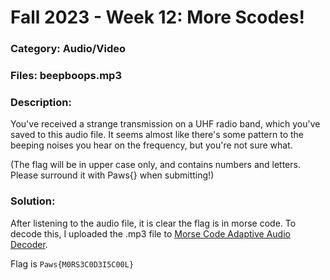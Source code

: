 # Fall 2023 - Week 12: More Scodes!

### Category: Audio/Video

### Files: beepboops.mp3

### Description: 
You've received a strange transmission on a UHF radio band, which you've saved to this audio file. It seems almost like there's some pattern to the beeping noises you hear on the frequency, but you're not sure what. 

(The flag will be in upper case only, and contains numbers and letters. Please surround it with Paws{} when submitting!)

### Solution:
After listening to the audio file, it is clear the flag is in morse code. To decode this, I uploaded the .mp3 file to [Morse Code Adaptive Audio Decoder](https://morsecode.world/international/decoder/audio-decoder-adaptive.html).

Flag is `Paws{M0RS3C0D3I5C00L}`
